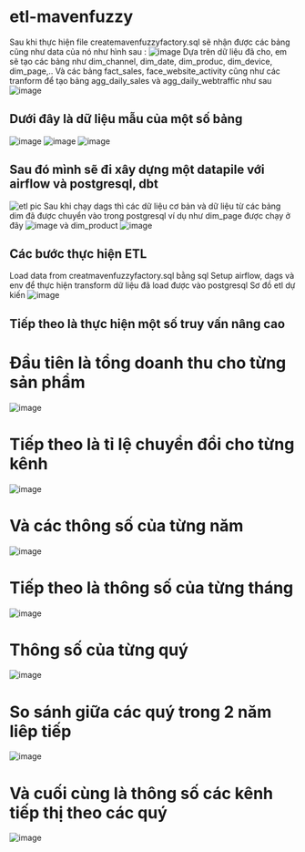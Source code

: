 # etl-mavenfuzzy
Sau khi thực hiện file createmavenfuzzyfactory.sql sẽ nhận được các bảng cũng như data của nó như hình sau : 
![image](https://github.com/user-attachments/assets/6511b8b6-38a2-4078-bf42-6a818e1a2a4e)
Dựa trên dữ liệu đã cho, em sẽ tạo các bảng như dim_channel, dim_date, dim_produc, dim_device, dim_page,..
Và các bảng fact_sales, face_website_activity cũng như các tranform để tạo bảng agg_daily_sales và agg_daily_webtraffic như sau 
![image](https://github.com/user-attachments/assets/05a4c684-5618-4e2e-9042-280c17647333)

## Dưới đây là dữ liệu mẫu của một số bảng 
![image](https://github.com/user-attachments/assets/1b65e0f1-597e-48f5-9e82-53c8616a57ab)
![image](https://github.com/user-attachments/assets/f6786605-fe29-4088-88b1-32632527c227)
![image](https://github.com/user-attachments/assets/86378f5e-d9a1-4369-bc5e-fe0f10f86461)
## Sau đó mình sẽ đi xây dựng một datapile với airflow và postgresql, dbt

![etl pic](https://github.com/user-attachments/assets/a90c5d80-27b5-4edb-a6d6-1ca156a0adc3)
Sau khi chạy dags thì các dữ liệu cơ bản và dữ liệu từ các bảng dim đã được chuyển vào trong postgresql
ví dụ như dim_page được chạy ở đây 
![image](https://github.com/user-attachments/assets/8ae0cc0b-dc5c-446d-829f-40b800855ff0)
và dim_product
![image](https://github.com/user-attachments/assets/0f564ea3-3573-4813-8f2e-9e2ea66738d8)

## Các bước thực hiện ETL 
Load data from creatmavenfuzzyfactory.sql bằng sql
Setup airflow, dags và env để thực hiện transform dữ liệu đã load được vào postgresql
Sơ đồ etl dự kiến 
![image](https://github.com/user-attachments/assets/9e6a7260-6a2c-4dac-9dc5-a8ee97bfdff0)


## Tiếp theo là thực hiện một số truy vấn nâng cao 
# Đầu tiên là tổng doanh thu cho từng sản phẩm
![image](https://github.com/user-attachments/assets/1abaf107-b581-48a2-8fd7-87889ed3d809)
# Tiếp theo là tỉ lệ chuyển đổi cho từng kênh
![image](https://github.com/user-attachments/assets/beea33a0-c00e-416c-83aa-ea3e7bddca95)

# Và các thông số của từng năm 
![image](https://github.com/user-attachments/assets/916225e4-a6ba-4cc0-90dd-a8e4596d84e8)

# Tiếp theo là thông số của từng tháng
![image](https://github.com/user-attachments/assets/6b72c54e-6c07-49dc-b74a-358f2ed84c9b)

# Thông số của từng quý 
![image](https://github.com/user-attachments/assets/8b86c2dc-30a9-4eea-8052-b7dd6a88ea35)

# So sánh giữa các quý trong 2 năm liêp tiếp 
![image](https://github.com/user-attachments/assets/bea99f6b-fe5e-4762-a6dd-a582011952d4)

# Và cuối cùng là thông số các kênh tiếp thị theo các quý 
![image](https://github.com/user-attachments/assets/5bdeb329-3f79-4796-91be-5f0cb1ce22dc)





